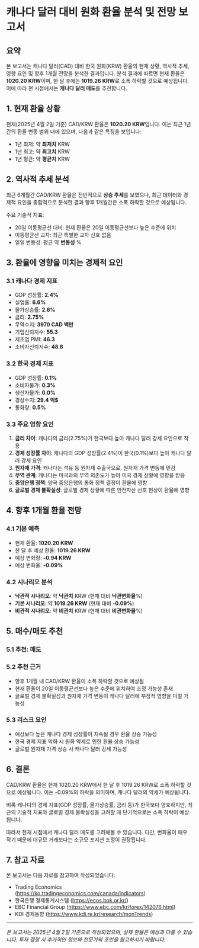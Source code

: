 # 캐나다 달러 대비 원화 환율 분석 및 전망 보고서

## 요약

본 보고서는 캐나다 달러(CAD) 대비 한국 원화(KRW) 환율의 현재 상황, 역사적 추세, 영향 요인 및 향후 1개월 전망을 분석한 결과입니다. 분석 결과에 따르면 현재 환율은 **1020.20 KRW**이며, 한 달 후에는 **1019.26 KRW**로 소폭 하락할 것으로 예상됩니다. 이에 따라 현 시점에서는 **캐나다 달러 매도**를 추천합니다.

## 1. 현재 환율 상황

현재(2025년 4월 2일 기준) CAD/KRW 환율은 **1020.20 KRW**입니다. 이는 최근 1년간의 환율 변동 범위 내에 있으며, 다음과 같은 특징을 보입니다:

- 1년 최저: 약 **최저치** KRW
- 1년 최고: 약 **최고치** KRW
- 1년 평균: 약 **평균치** KRW

## 2. 역사적 추세 분석

최근 6개월간 CAD/KRW 환율은 전반적으로 **상승 추세**를 보였으나, 최근 데이터와 경제적 요인을 종합적으로 분석한 결과 향후 1개월간은 소폭 하락할 것으로 예상됩니다.

주요 기술적 지표:
- 20일 이동평균선 대비: 현재 환율은 20일 이동평균선보다 높은 수준에 위치
- 이동평균선 교차: 최근 특별한 교차 신호 없음
- 일일 변동성: 평균 약 **변동성** %

## 3. 환율에 영향을 미치는 경제적 요인

### 3.1 캐나다 경제 지표
- GDP 성장률: **2.4%**
- 실업률: **6.6%**
- 물가상승률: **2.6%**
- 금리: **2.75%**
- 무역수지: **3970 CAD 백만**
- 기업신뢰지수: **55.3**
- 제조업 PMI: **46.3**
- 소비자신뢰지수: **48.8**

### 3.2 한국 경제 지표
- GDP 성장률: **0.1%**
- 소비자물가: **0.3%**
- 생산자물가: **0.0%**
- 경상수지: **29.4 억$**
- 통화량: **0.5%**

### 3.3 주요 영향 요인
1. **금리 차이**: 캐나다의 금리(2.75%)가 한국보다 높아 캐나다 달러 강세 요인으로 작용
2. **경제 성장률 차이**: 캐나다의 GDP 성장률(2.4%)이 한국(0.1%)보다 높아 캐나다 달러 강세 요인
3. **원자재 가격**: 캐나다는 석유 등 원자재 수출국으로, 원자재 가격 변동에 민감
4. **무역 관계**: 캐나다는 미국과의 무역 의존도가 높아 미국 경제 상황에 영향을 받음
5. **중앙은행 정책**: 양국 중앙은행의 통화 정책 결정이 환율에 영향
6. **글로벌 경제 불확실성**: 글로벌 경제 상황에 따른 안전자산 선호 현상이 환율에 영향

## 4. 향후 1개월 환율 전망

### 4.1 기본 예측
- 현재 환율: **1020.20 KRW**
- 한 달 후 예상 환율: **1019.26 KRW**
- 예상 변화량: **-0.94 KRW**
- 예상 변화율: **-0.09%**

### 4.2 시나리오 분석
- **낙관적 시나리오**: 약 **낙관치** KRW (현재 대비 **낙관변화율**%)
- **기본 시나리오**: 약 **1019.26 KRW** (현재 대비 **-0.09%**)
- **비관적 시나리오**: 약 **비관치** KRW (현재 대비 **비관변화율**%)

## 5. 매수/매도 추천

### 5.1 추천: **매도**

### 5.2 추천 근거
- 향후 1개월 내 CAD/KRW 환율이 소폭 하락할 것으로 예상됨
- 현재 환율이 20일 이동평균선보다 높은 수준에 위치하여 조정 가능성 존재
- 글로벌 경제 불확실성과 원자재 가격 변동이 캐나다 달러에 부정적 영향을 미칠 가능성

### 5.3 리스크 요인
- 예상보다 높은 캐나다 경제 성장률이 지속될 경우 환율 상승 가능성
- 한국 경제 지표 악화 시 원화 약세로 인한 환율 상승 가능성
- 글로벌 원자재 가격 상승 시 캐나다 달러 강세 가능성

## 6. 결론

CAD/KRW 환율은 현재 1020.20 KRW에서 한 달 후 1019.26 KRW로 소폭 하락할 것으로 예상됩니다. 이는 -0.09%의 하락을 의미하며, 캐나다 달러의 약세가 예상됩니다.

비록 캐나다의 경제 지표(GDP 성장률, 물가상승률, 금리 등)가 한국보다 양호하지만, 최근의 기술적 지표와 글로벌 경제 불확실성을 고려할 때 단기적으로는 소폭 하락이 예상됩니다.

따라서 현재 시점에서 캐나다 달러 매도를 고려해볼 수 있습니다. 다만, 변화율이 매우 작기 때문에 대규모 거래보다는 소규모 포지션 조정이 권장됩니다.

## 7. 참고 자료

본 보고서는 다음 자료를 참고하여 작성되었습니다:
- Trading Economics (https://ko.tradingeconomics.com/canada/indicators)
- 한국은행 경제통계시스템 (https://ecos.bok.or.kr/)
- EBC Financial Group (https://www.ebc.com/kr/forex/142076.html)
- KDI 경제동향 (https://www.kdi.re.kr/research/monTrends)

---

*본 보고서는 2025년 4월 2일 기준으로 작성되었으며, 실제 환율은 예상과 다를 수 있습니다. 투자 결정 시 추가적인 정보와 전문가의 조언을 참고하시기 바랍니다.*
